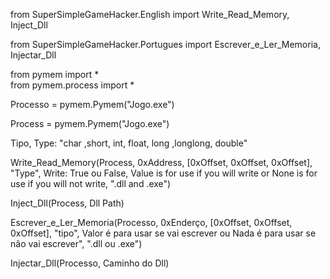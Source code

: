﻿from SuperSimpleGameHacker.English import Write_Read_Memory, Inject_Dll



from SuperSimpleGameHacker.Portugues import Escrever_e_Ler_Memoria, Injectar_Dll



from pymem import *																										
from pymem.process import *																								



Processo = pymem.Pymem("Jogo.exe")



Process = pymem.Pymem("Jogo.exe")



Tipo, Type: "char ,short, int, float, long ,longlong, double"



Write_Read_Memory(Process, 0xAddress, [0xOffset, 0xOffset, 0xOffset], "Type", Write: True ou False, Value is for use if you will write or None is for use if you will not write, ".dll and .exe")

Inject_Dll(Process, Dll Path)


Escrever_e_Ler_Memoria(Processo, 0xEnderço, [0xOffset, 0xOffset, 0xOffset], "tipo", Valor é para usar se vai escrever ou Nada é para usar se não vai escrever", ".dll ou .exe")

Injectar_Dll(Processo, Caminho do Dll)